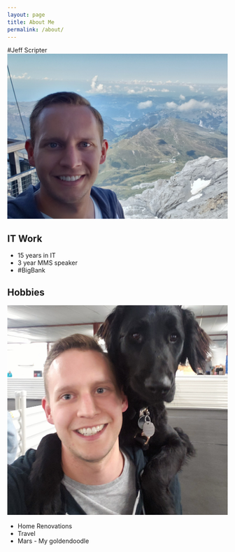 ```yaml
---
layout: page
title: About Me
permalink: /about/
---
```

#Jeff Scripter
![Me in the Apls](/assets/images/Alps.jpg)

## IT Work
* 15 years in IT
* 3 year MMS speaker
* #BigBank


## Hobbies
![Me and Mars](/assets/images/WithMars.jpg)

* Home Renovations
* Travel
* Mars - My goldendoodle  
